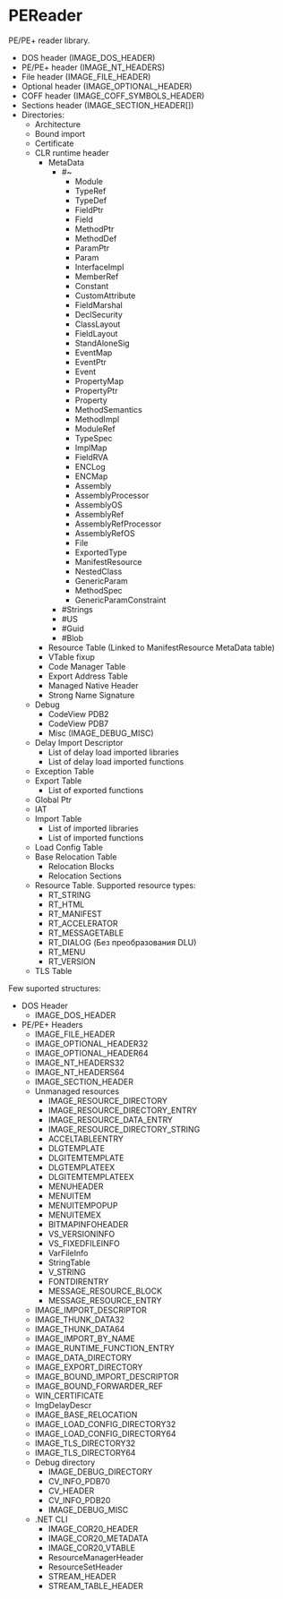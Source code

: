 PEReader
========

PE/PE+ reader library.

<ul>
  <li>DOS header (IMAGE_DOS_HEADER)</li>
	<li>PE/PE+ header (IMAGE_NT_HEADERS)</li>
	<li>File header (IMAGE_FILE_HEADER)</li>
	<li>Optional header (IMAGE_OPTIONAL_HEADER)</li>
	<li>COFF header (IMAGE_COFF_SYMBOLS_HEADER)</li>
	<li>Sections header (IMAGE_SECTION_HEADER[])</li>
	<li>Directories:
		<ul>
			<li>Architecture</li>
			<li>Bound import</li>
			<li>Certificate</li>
			<li>CLR runtime header
				<ul>
					<li>MetaData
						<ul>
							<li>#~
								<ul>
									<li>Module</li>
									<li>TypeRef</li>
									<li>TypeDef</li>
									<li>FieldPtr</li>
									<li>Field</li>
									<li>MethodPtr</li>
									<li>MethodDef</li>
									<li>ParamPtr</li>
									<li>Param</li>
									<li>InterfaceImpl</li>
									<li>MemberRef</li>
									<li>Constant</li>
									<li>CustomAttribute</li>
									<li>FieldMarshal</li>
									<li>DeclSecurity</li>
									<li>ClassLayout</li>
									<li>FieldLayout</li>
									<li>StandAloneSig</li>
									<li>EventMap</li>
									<li>EventPtr</li>
									<li>Event</li>
									<li>PropertyMap</li>
									<li>PropertyPtr</li>
									<li>Property</li>
									<li>MethodSemantics</li>
									<li>MethodImpl</li>
									<li>ModuleRef</li>
									<li>TypeSpec</li>
									<li>ImplMap</li>
									<li>FieldRVA</li>
									<li>ENCLog</li>
									<li>ENCMap</li>
									<li>Assembly</li>
									<li>AssemblyProcessor</li>
									<li>AssemblyOS</li>
									<li>AssemblyRef</li>
									<li>AssemblyRefProcessor</li>
									<li>AssemblyRefOS</li>
									<li>File</li>
									<li>ExportedType</li>
									<li>ManifestResource</li>
									<li>NestedClass</li>
									<li>GenericParam</li>
									<li>MethodSpec</li>
									<li>GenericParamConstraint</li>
								</ul>
							</li>
							<li>#Strings</li>
							<li>#US</li>
							<li>#Guid</li>
							<li>#Blob</li>
						</ul>
					</li>
					<li>Resource Table (Linked to ManifestResource MetaData table)</li>
					<li>VTable fixup</li>
					<li>Code Manager Table</li>
					<li>Export Address Table</li>
					<li>Managed Native Header</li>
					<li>Strong Name Signature</li>
				</ul>
			</li>
			<li>Debug
				<ul>
					<li>CodeView PDB2</li>
					<li>CodeView PDB7</li>
					<li>Misc (IMAGE_DEBUG_MISC)</li>
				</ul>
			</li>
			<li>Delay Import Descriptor
				<ul>
					<li>List of delay load imported libraries</li>
					<li>List of delay load imported functions</li>
				</ul>
			</li>
			<li>Exception Table</li>
			<li>Export Table
				<ul>
					<li>List of exported functions</li>
				</ul>
			</li>
			<li>Global Ptr</li>
			<li>IAT</li>
			<li>Import Table
				<ul>
					<li>List of imported libraries</li>
					<li>List of imported functions</li>
				</ul>
			</li>
			<li>Load Config Table</li>
			<li>Base Relocation Table
				<ul>
					<li>Relocation Blocks</li>
					<li>Relocation Sections</li>
				</ul>
			</li>
			<li>Resource Table. Supported resource types:
				<ul>
					<li>RT_STRING</li>
					<li>RT_HTML</li>
					<li>RT_MANIFEST</li>
					<li>RT_ACCELERATOR</li>
					<li>RT_MESSAGETABLE</li>
					<li>RT_DIALOG (Без преобразования DLU)</li>
					<li>RT_MENU</li>
					<li>RT_VERSION</li>
				</ul>
			</li>
			<li>TLS Table</li>
		</ul>
	</li>
</ul>

Few suported structures:

<ul>
	<li>DOS Header
		<ul>
			<li>IMAGE_DOS_HEADER</li>
		</ul>
	</li>
	<li>PE/PE+ Headers
		<ul>
			<li>IMAGE_FILE_HEADER</li>
			<li>IMAGE_OPTIONAL_HEADER32</li>
			<li>IMAGE_OPTIONAL_HEADER64</li>
			<li>IMAGE_NT_HEADERS32</li>
			<li>IMAGE_NT_HEADERS64</li>
			<li>IMAGE_SECTION_HEADER</li>
			<li>Unmanaged resources
				<ul>
					<li>IMAGE_RESOURCE_DIRECTORY</li>
					<li>IMAGE_RESOURCE_DIRECTORY_ENTRY</li>
					<li>IMAGE_RESOURCE_DATA_ENTRY</li>
					<li>IMAGE_RESOURCE_DIRECTORY_STRING</li>
					<li>ACCELTABLEENTRY</li>
					<li>DLGTEMPLATE</li>
					<li>DLGITEMTEMPLATE</li>
					<li>DLGTEMPLATEEX</li>
					<li>DLGITEMTEMPLATEEX</li>
					<li>MENUHEADER</li>
					<li>MENUITEM</li>
					<li>MENUITEMPOPUP</li>
					<li>MENUITEMEX</li>
					<li>BITMAPINFOHEADER</li>
					<li>VS_VERSIONINFO</li>
					<li>VS_FIXEDFILEINFO</li>
					<li>VarFileInfo</li>
					<li>StringTable</li>
					<li>V_STRING</li>
					<li>FONTDIRENTRY</li>
					<li>MESSAGE_RESOURCE_BLOCK</li>
					<li>MESSAGE_RESOURCE_ENTRY</li>
				</ul>
			</li>
			<li>IMAGE_IMPORT_DESCRIPTOR</li>
			<li>IMAGE_THUNK_DATA32</li>
			<li>IMAGE_THUNK_DATA64</li>
			<li>IMAGE_IMPORT_BY_NAME</li>
			<li>IMAGE_RUNTIME_FUNCTION_ENTRY</li>
			<li>IMAGE_DATA_DIRECTORY</li>
			<li>IMAGE_EXPORT_DIRECTORY</li>
			<li>IMAGE_BOUND_IMPORT_DESCRIPTOR</li>
			<li>IMAGE_BOUND_FORWARDER_REF</li>
			<li>WIN_CERTIFICATE</li>
			<li>ImgDelayDescr</li>
			<li>IMAGE_BASE_RELOCATION</li>
			<li>IMAGE_LOAD_CONFIG_DIRECTORY32</li>
			<li>IMAGE_LOAD_CONFIG_DIRECTORY64</li>
			<li>IMAGE_TLS_DIRECTORY32</li>
			<li>IMAGE_TLS_DIRECTORY64</li>
			<li>Debug directory
				<ul>
					<li>IMAGE_DEBUG_DIRECTORY</li>
					<li>CV_INFO_PDB70</li>
					<li>CV_HEADER</li>
					<li>CV_INFO_PDB20</li>
					<li>IMAGE_DEBUG_MISC</li>
				</ul>
			</li>
			<li>.NET CLI
				<ul>
					<li>IMAGE_COR20_HEADER</li>
					<li>IMAGE_COR20_METADATA</li>
					<li>IMAGE_COR20_VTABLE</li>
					<li>ResourceManagerHeader</li>
					<li>ResourceSetHeader</li>
					<li>STREAM_HEADER</li>
					<li>STREAM_TABLE_HEADER</li>
				</ul>
			</li>
		</ul>
	</li>
</ul>
